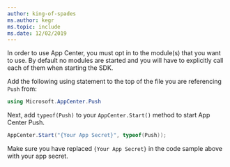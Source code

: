 ```yaml
---
author: king-of-spades
ms.author: kegr
ms.topic: include
ms.date: 12/02/2019
---
```


In order to use App Center, you must opt in to the module(s) that you want to use. By default no modules are started and you will have to explicitly call each of them when starting the SDK.

Add the following using statement to the top of the file you are referencing `Push` from: 

```csharp
using Microsoft.AppCenter.Push
```

Next, add `typeof(Push)` to your `AppCenter.Start()` method to start App Center Push.

```csharp
AppCenter.Start("{Your App Secret}", typeof(Push));
```

Make sure you have replaced `{Your App Secret}` in the code sample above with your app secret.
